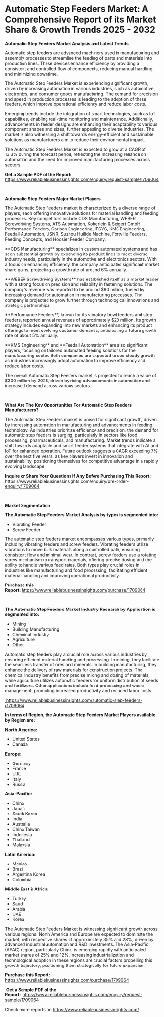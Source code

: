 <p><h1>Automatic Step Feeders Market: A Comprehensive Report of its Market Share & Growth Trends 2025 - 2032</h1></p><p><strong>Automatic Step Feeders Market Analysis and Latest Trends</strong></p>
<p><p>Automatic step feeders are advanced machinery used in manufacturing and assembly processes to streamline the feeding of parts and materials into production lines. These devices enhance efficiency by providing a consistent and controlled flow of components, reducing manual handling and minimizing downtime.</p><p>The Automatic Step Feeders Market is experiencing significant growth, driven by increasing automation in various industries, such as automotive, electronics, and consumer goods manufacturing. The demand for precision and speed in production processes is leading to the adoption of these feeders, which improve operational efficiency and reduce labor costs.</p><p>Emerging trends include the integration of smart technologies, such as IoT capabilities, enabling real-time monitoring and maintenance. Additionally, advancements in feeder designs are enhancing their adaptability to various component shapes and sizes, further appealing to diverse industries. The market is also witnessing a shift towards energy-efficient and sustainable solutions as manufacturers aim to reduce their environmental impact.</p><p>The Automatic Step Feeders Market is expected to grow at a CAGR of 13.3% during the forecast period, reflecting the increasing reliance on automation and the need for improved manufacturing processes across sectors.</p></p>
<p><strong>Get a Sample PDF of the Report:&nbsp;</strong> <a href="https://www.reliablebusinessinsights.com/enquiry/request-sample/1709064?utm_campaign=1789&utm_medium=2&utm_source=Github&utm_content=ia&utm_term=27032025&utm_id=automatic-step-feeders">https://www.reliablebusinessinsights.com/enquiry/request-sample/1709064</a></p>
<p>&nbsp;</p>
<p><strong>Automatic Step Feeders Major Market Players</strong></p>
<p><p>The Automatic Step Feeders market is characterized by a diverse range of players, each offering innovative solutions for material handling and feeding processes. Key competitors include CDS Manufacturing, WEBER Screwdriving Systems, ATS Automation, Koberlein & Seigert GmbH, Performance Feeders, Carlson Engineering, IFSYS, KMS Engineering, Feedall Automation, USNR, Suzhou Huilide Machine, Fortville Feeders, Feeding Concepts, and Hoosier Feeder Company.</p><p>**CDS Manufacturing** specializes in custom automated systems and has seen substantial growth by expanding its product lines to meet diverse industry needs, particularly in the automotive and electronics sectors. With a focus on enhancing efficiency, the company anticipates significant market share gains, projecting a growth rate of around 6% annually.</p><p>**WEBER Screwdriving Systems** has established itself as a market leader with a strong focus on precision and reliability in fastening solutions. The company's revenue was reported to be around $80 million, fueled by increasing demand for automation in manufacturing processes. The company is projected to grow further through technological innovations and strategic partnerships.</p><p>**Performance Feeders**, known for its vibratory bowl feeders and step feeders, reported annual revenues of approximately $20 million. Its growth strategy includes expanding into new markets and enhancing its product offerings to meet evolving customer demands, anticipating a future growth rate of about 5% annually.</p><p>**KMS Engineering** and **Feedall Automation** are also significant players, focusing on tailored automated feeding solutions for the manufacturing sector. Both companies are expected to see steady growth as industries increasingly adopt automation to improve efficiency and reduce labor costs.</p><p>The overall Automatic Step Feeders market is projected to reach a value of $300 million by 2028, driven by rising advancements in automation and increased demand across various sectors.</p></p>
<p>&nbsp;</p>
<p><strong>What Are The Key Opportunities For Automatic Step Feeders Manufacturers?</strong></p>
<p><p>The Automatic Step Feeders market is poised for significant growth, driven by increasing automation in manufacturing and advancements in feeding technology. As industries prioritize efficiency and precision, the demand for automatic step feeders is surging, particularly in sectors like food processing, pharmaceuticals, and manufacturing. Market trends indicate a shift towards adaptable and smart feeder systems that integrate with AI and IoT for enhanced operation. Future outlook suggests a CAGR exceeding 7% over the next five years, as key players invest in innovation and sustainability, positioning themselves for competitive advantage in a rapidly evolving landscape.</p></p>
<p><strong>Inquire or Share Your Questions If Any Before Purchasing This Report:</strong> <a href="https://www.reliablebusinessinsights.com/enquiry/pre-order-enquiry/1709064?utm_campaign=1789&utm_medium=2&utm_source=Github&utm_content=ia&utm_term=27032025&utm_id=automatic-step-feeders">https://www.reliablebusinessinsights.com/enquiry/pre-order-enquiry/1709064</a></p>
<p>&nbsp;</p>
<p><strong>Market Segmentation</strong></p>
<p><strong>The Automatic Step Feeders Market Analysis by types is segmented into:</strong></p>
<p><ul><li>Vibrating Feeder</li><li>Screw Feeder</li></ul></p>
<p><p>The automatic step feeders market encompasses various types, primarily including vibrating feeders and screw feeders. Vibrating feeders utilize vibrations to move bulk materials along a controlled path, ensuring consistent flow and minimal wear. In contrast, screw feeders use a rotating screw mechanism to transport materials, offering precise dosing and the ability to handle various feed rates. Both types play crucial roles in industries like manufacturing and food processing, facilitating efficient material handling and improving operational productivity.</p></p>
<p><strong>Purchase this Report:&nbsp;</strong><a href="https://www.reliablebusinessinsights.com/purchase/1709064?utm_campaign=1789&utm_medium=2&utm_source=Github&utm_content=ia&utm_term=27032025&utm_id=automatic-step-feeders">https://www.reliablebusinessinsights.com/purchase/1709064</a></p>
<p>&nbsp;</p>
<p><strong>The Automatic Step Feeders Market Industry Research by Application is segmented into:</strong></p>
<p><ul><li>Mining</li><li>Building Manufacturing</li><li>Chemical Industry</li><li>Agriculture</li><li>Other</li></ul></p>
<p><p>Automatic step feeders play a crucial role across various industries by ensuring efficient material handling and processing. In mining, they facilitate the seamless transfer of ores and minerals. In building manufacturing, they enhance the delivery of raw materials for construction projects. The chemical industry benefits from precise mixing and dosing of materials, while agriculture utilizes automatic feeders for uniform distribution of seeds and fertilizers. Other applications include food processing and waste management, promoting increased productivity and reduced labor costs.</p></p>
<p><a href="https://www.reliablebusinessinsights.com/automatic-step-feeders-r1709064?utm_campaign=1789&utm_medium=2&utm_source=Github&utm_content=ia&utm_term=27032025&utm_id=automatic-step-feeders">&nbsp;https://www.reliablebusinessinsights.com/automatic-step-feeders-r1709064</a></p>
<p><strong>In terms of Region, the Automatic Step Feeders Market Players available by Region are:</strong></p>
<p>
    <p> <strong> North America: </strong>
        <ul>
            <li>United States</li>
            <li>Canada</li>
        </ul>
        </p> 
    <p> <strong> Europe: </strong>
        <ul>
            <li>Germany</li>
            <li>France</li>
            <li>U.K.</li>
            <li>Italy</li>
            <li>Russia</li>
        </ul>
        </p> 
    <p> <strong> Asia-Pacific: </strong>
        <ul>
            <li>China</li>
            <li>Japan</li>
            <li>South Korea</li>
            <li>India</li>
            <li>Australia</li>
            <li>China Taiwan</li>
            <li>Indonesia</li>
            <li>Thailand</li>
            <li>Malaysia</li>
        </ul>
        </p> 
    <p> <strong> Latin America: </strong>
        <ul>
            <li>Mexico</li>
            <li>Brazil</li>
            <li>Argentina Korea</li>
            <li>Colombia</li>
        </ul>
        </p> 
    <p> <strong> Middle East & Africa: </strong>
        <ul>
            <li>Turkey</li>
            <li>Saudi</li>
            <li>Arabia</li>
            <li>UAE</li>
            <li>Korea</li>
        </ul>
    </p>
    </p>
<p><p>The Automatic Step Feeders Market is witnessing significant growth across various regions. North America and Europe are expected to dominate the market, with respective shares of approximately 35% and 28%, driven by advanced industrial automation and R&D investments. The Asia-Pacific (APAC) region, particularly China, is emerging rapidly with anticipated market shares of 25% and 12%. Increasing industrialization and technological adoption in these regions are crucial factors propelling this growth trajectory, positioning them strategically for future expansion.</p></p>
<p><strong>Purchase this Report: </strong><a href="https://www.reliablebusinessinsights.com/purchase/1709064?utm_campaign=1789&utm_medium=2&utm_source=Github&utm_content=ia&utm_term=27032025&utm_id=automatic-step-feeders">https://www.reliablebusinessinsights.com/purchase/1709064</a></p>
<p>&nbsp;<strong>Get a Sample PDF of the Report:&nbsp;&nbsp;</strong><a href="https://www.reliablebusinessinsights.com/enquiry/request-sample/1709064?utm_campaign=1789&utm_medium=2&utm_source=Github&utm_content=ia&utm_term=27032025&utm_id=automatic-step-feeders">https://www.reliablebusinessinsights.com/enquiry/request-sample/1709064</a></p>
<p><strong></strong></p>
<p>Check more reports on <a href="https://www.reliablebusinessinsights.com/?utm_campaign=1789&utm_medium=2&utm_source=Github&utm_content=ia&utm_term=27032025&utm_id=automatic-step-feeders">https://www.reliablebusinessinsights.com/</a></p>